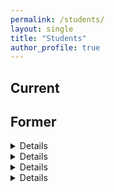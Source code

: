 ```yaml
---
permalink: /students/
layout: single
title: "Students"
author_profile: true
---
```


Current
------


Former
------
<details>
<font size="10">
  <summary>Darell P. Pulvera</summary>
  Master in Information Technology, 2019
</font>
</details>
<details>
  <font size="10">
  <summary>Vince Joseph W. Venida</summary>
  Master in Information Technology, 2019
  </font>
</details>
<details>
  <font size="10">
  <summary>Eduardo B. Santiago</summary>
  Master in Information Technology, 2019  
  A Model Based Prediction of Desirable Applicants through Employee’s Perception of Retention and Performance
  </font>
</details>
<details>
  <font size="10">
  <summary>Jonilyn A. Tejada</summary>
  Master in Information Technology, 2018  
  LeafCheckIT: A Banana Leaf Analyzer for Identifying Macronutrient Deficiency
  </font>
</details>

